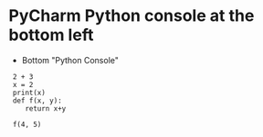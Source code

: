 # PyCharm Python console at the bottom left

* Bottom "Python Console"

```
 2 + 3
 x = 2
 print(x)
 def f(x, y):
    return x+y

 f(4, 5)
```


